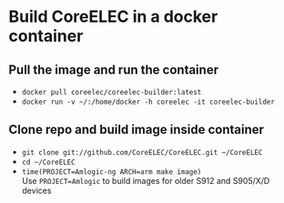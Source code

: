 # Build CoreELEC in a docker container

## Pull the image and run the container

* `docker pull coreelec/coreelec-builder:latest`
* `docker run -v ~/:/home/docker -h coreelec -it coreelec-builder`

## Clone repo and build image inside container

* `git clone git://github.com/CoreELEC/CoreELEC.git ~/CoreELEC`
* `cd ~/CoreELEC`
* `time(PROJECT=Amlogic-ng ARCH=arm make image)`  
Use `PROJECT=Amlogic` to build images for older S912 and S905/X/D devices
